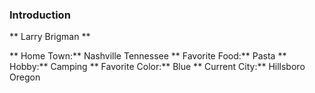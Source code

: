 ### Introduction

** Larry Brigman **

** Home Town:** Nashville Tennessee
** Favorite Food:** Pasta
** Hobby:** Camping
** Favorite Color:** Blue
** Current City:** Hillsboro Oregon
